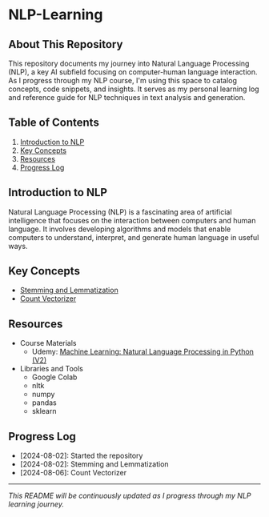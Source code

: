 # NLP-Learning

## About This Repository

This repository documents my journey into Natural Language Processing (NLP), a key AI subfield focusing on computer-human language interaction. As I progress through my NLP course, I'm using this space to catalog concepts, code snippets, and insights. It serves as my personal learning log and reference guide for NLP techniques in text analysis and generation.


## Table of Contents

1. [Introduction to NLP](#introduction-to-nlp)
2. [Key Concepts](#key-concepts)
3. [Resources](#resources)
4. [Progress Log](#progress-log)


## Introduction to NLP

Natural Language Processing (NLP) is a fascinating area of artificial intelligence that focuses on the interaction between computers and human language. It involves developing algorithms and models that enable computers to understand, interpret, and generate human language in useful ways.


## Key Concepts

- [Stemming and Lemmatization](./Stemming-and-Lemmatization/README.md)
- [Count Vectorizer](./Count-Vectorizer/README.md)


## Resources

- Course Materials
  - Udemy: [Machine Learning: Natural Language Processing in Python (V2)](https://www.udemy.com/course/natural-language-processing-in-python/)
- Libraries and Tools
  - Google Colab
  - nltk
  - numpy
  - pandas
  - sklearn

## Progress Log

- [2024-08-02]: Started the repository
- [2024-08-02]: Stemming and Lemmatization
- [2024-08-06]: Count Vectorizer

---

*This README will be continuously updated as I progress through my NLP learning journey.*
